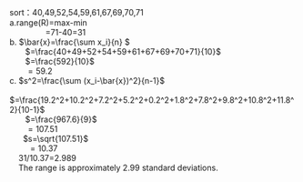 sort：40,49,52,54,59,61,67,69,70,71  
a.range(R)=max-min  
&nbsp;&nbsp;&nbsp;&nbsp;&nbsp;&nbsp;&nbsp;&nbsp;&nbsp;&nbsp;&nbsp;&nbsp;&nbsp;&nbsp;&nbsp;&nbsp;=71-40=31  
b. $\bar{x}=\frac{\sum x_i}{n} $  
&nbsp;&nbsp;&nbsp;&nbsp;&nbsp;&nbsp; $=\frac{40+49+52+54+59+61+67+69+70+71}{10}$  
&nbsp;&nbsp;&nbsp;&nbsp;&nbsp;&nbsp; $=\frac{592}{10}$   
&nbsp;&nbsp;&nbsp;&nbsp;&nbsp;&nbsp; $=59.2$  
c. $s^2=\frac{\sum (x_i-\bar{x})^2}{n-1}$  
&nbsp;&nbsp;&nbsp;&nbsp;&nbsp;&nbsp; $=\frac{19.2^2+10.2^2+7.2^2+5.2^2+0.2^2+1.8^2+7.8^2+9.8^2+10.8^2+11.8^2}{10-1}$  
&nbsp;&nbsp;&nbsp;&nbsp;&nbsp;&nbsp; $=\frac{967.6}{9}$  
&nbsp;&nbsp;&nbsp;&nbsp;&nbsp;&nbsp; $=107.51$  
&nbsp; &nbsp; &nbsp; $s=\sqrt{107.51}$  
&nbsp; &nbsp; &nbsp; &nbsp; $=10.37$  
&nbsp; &nbsp; 31/10.37=2.989  
&nbsp; &nbsp; The range is approximately 2.99 standard deviations.
